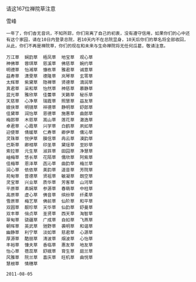请这167位禅院草注意

雪峰


    一年了，你们杳无音讯，不知所踪，你们背离了自己的初衷，没有遵守信用，如果你们的心中还有这个家园，请在10日内登录总院，若10天内不在总院显身，10天后你们的草名将全部收回，从此，你们不再是禅院草，你们的现在和未来与生命禅院将无任何瓜葛，敬请注意。

    万江草  娴韵草  梧凤草  地宝草  观心草  
    神佛草  蓉琪草  慈溪草  佛慈草  婉约草  
    明德草  怡湘草  慷栋草  雅君草  诚意草  
    益寿草  潇雯草  德隆草  岚琴草  玄零草  
    太辉草  紫黛草  隐禅草  贤德草  滴润草  
    真君草  采和草  怡然草  神慈草  慕静草  
    蓝光草  雅欣草  佳蕾草  天籁草  秘乐草  
    天慈草  心净草  瑞霞草  照慧草  益友草  
    娥侠草  明镜草  祥德草  静明草  舒郎草  
    佳黛草  润怡草  恩德草  施惠草  曲郎草  
    梅郎草  木慈草  嵩山草  莲花草  澈逸草  
    卓君草  心霞草  兴学草  白鹤草  夙如草  
    迎使草  倩媛草  仁寿草  卿伊草  儒沁草  
    灵珠草  悦伊草  膜信草  冉云草  漠韵草  
    巴斯草  卿相草  印圣草  黛瑶草  至妙草  
    索拉草  元生草  淑菲草  田园草  净慧草  
    岫梅草  悠长草  花陌草  儒欣草  阿紫草  
    佳梅草  恩泽草  菡沁草  曲韵草  梅兰草  
    润心草  依依草  美韵草  道音草  芳院草  
    苑甸草  普德草  贤祖草  敏凝草  朗空草  
    灵宝草  兴业草  质华草  芳客草  山河草  
    平原草  素娴草  参源草  春萌草  中柱草  
    高原草  虚心草  佛音草  缤纷草  纤柔草  
    雪原草  梅艺草  佛前草  仙阶草  和平草  
    双圆草  靓珍草  天华草  仙韵草  舒曼草  
    双丰草  俏贞草  圣贤草  西天草  淘智草  
    翠甸草  骁疆草  广成草  自如草  飞燕草  
    朝晖草  英武草  驰野草  袭明草  和谐草  
    幽静草  利宁草  淡如草  慈君草  心源草  
    厚源草  酷丽草  清波草  烟波草  心怡草  
    丰裕草  慷夫草  香临草  惠友草  地友草  
    怡心草  蓓蕊草  舒娥草  育生草  庭兰草  
    风雅草  院兰草  喜庆草  旺机草  曲悦草  
    慧根草  情穗草

    2011-08-05



